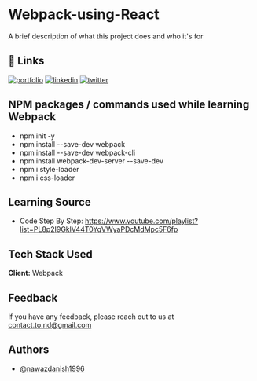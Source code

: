 
# Webpack-using-React

A brief description of what this project does and who it's for


## 🔗 Links
[![portfolio](https://img.shields.io/badge/my_portfolio-000?style=for-the-badge&logo=ko-fi&logoColor=white)](https://nawazdanish1996.github.io/MyPortfolio/)
[![linkedin](https://img.shields.io/badge/linkedin-0A66C2?style=for-the-badge&logo=linkedin&logoColor=white)](https://www.linkedin.com/in/nawazdanish/)
[![twitter](https://img.shields.io/badge/twitter-1DA1F2?style=for-the-badge&logo=twitter&logoColor=white)](https://twitter.com/nawazdanish1996)


## NPM packages / commands used while learning Webpack

- npm init -y
- npm install --save-dev webpack
- npm install --save-dev webpack-cli
- npm install webpack-dev-server --save-dev
- npm i style-loader
- npm i css-loader

## Learning Source
- Code Step By Step: https://www.youtube.com/playlist?list=PL8p2I9GklV44T0YqVWyaPDcMdMpc5F6fp

## Tech Stack Used

**Client:** Webpack


## Feedback

If you have any feedback, please reach out to us at contact.to.nd@gmail.com


## Authors

- [@nawazdanish1996](https://www.github.com/nawazdanish1996)

